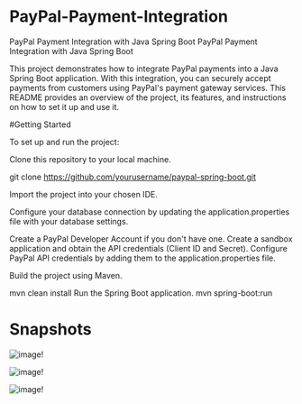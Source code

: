 # PayPal-Payment-Integration
PayPal Payment Integration with Java Spring Boot
PayPal Payment Integration with Java Spring Boot

This project demonstrates how to integrate PayPal payments into a Java Spring Boot application. 
With this integration, you can securely accept payments from customers using PayPal's payment gateway services. 
This README provides an overview of the project, its features, and instructions on how to set it up and use it.


#Getting Started

To set up and run the project:

Clone this repository to your local machine.

git clone https://github.com/yourusername/paypal-spring-boot.git

Import the project into your chosen IDE.

Configure your database connection by updating the application.properties file with your database settings.

Create a PayPal Developer Account if you don't have one. Create a sandbox application and obtain the API credentials (Client ID and Secret).
Configure PayPal API credentials by adding them to the application.properties file.

Build the project using Maven.

mvn clean install
Run the Spring Boot application.
mvn spring-boot:run

# Snapshots

![image!](https://user-images.githubusercontent.com/20794436/276771300-61342e01-bcd4-449e-a082-f8cc7e926b81.png)


![image!](https://user-images.githubusercontent.com/20794436/276771357-bffd1809-fca6-4ea7-bd44-d92c59c3e3a8.png)

![image!](https://github.com/davinderpandey/PayPal-Payment-Integration/assets/20794436/aeaf3889-9dae-4e42-81e9-87ad9d2bf90d)
